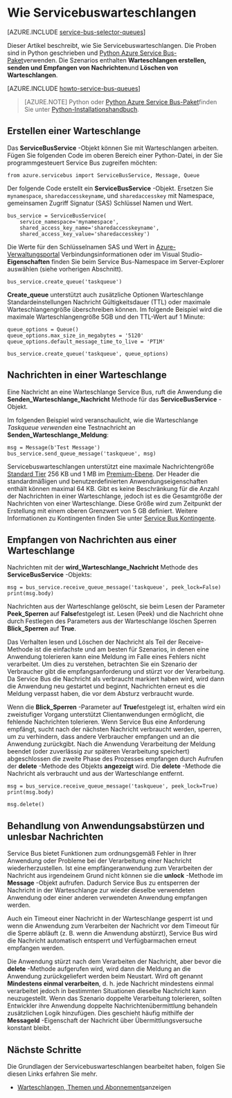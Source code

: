 <properties 
    pageTitle="Verwendung von Servicebuswarteschlangen mit Python | Microsoft Azure" 
    description="Informationen Sie zum Verwenden von Azure Service Bus-Warteschlangen aus Python." 
    services="service-bus" 
    documentationCenter="python" 
    authors="sethmanheim" 
    manager="timlt" 
    editor=""/>

<tags 
    ms.service="service-bus" 
    ms.workload="na" 
    ms.tgt_pltfrm="na" 
    ms.devlang="python" 
    ms.topic="article" 
    ms.date="09/21/2016" 
    ms.author="sethm;lmazuel"/>


# <a name="how-to-use-service-bus-queues"></a>Wie Servicebuswarteschlangen

[AZURE.INCLUDE [service-bus-selector-queues](../../includes/service-bus-selector-queues.md)]

Dieser Artikel beschreibt, wie Sie Servicebuswarteschlangen. Die Proben sind in Python geschrieben und [Python Azure Service Bus-Paket][]verwenden. Die Szenarios enthalten **Warteschlangen erstellen, senden und Empfangen von Nachrichten**und **Löschen von Warteschlangen**.

[AZURE.INCLUDE [howto-service-bus-queues](../../includes/howto-service-bus-queues.md)]

> [AZURE.NOTE] Python oder [Python Azure Service Bus-Paket][]finden Sie unter [Python-Installationshandbuch](../python-how-to-install.md).

## <a name="create-a-queue"></a>Erstellen einer Warteschlange

Das **ServiceBusService** -Objekt können Sie mit Warteschlangen arbeiten. Fügen Sie folgenden Code im oberen Bereich einer Python-Datei, in der Sie programmgesteuert Service Bus zugreifen möchten:

```
from azure.servicebus import ServiceBusService, Message, Queue
```

Der folgende Code erstellt ein **ServiceBusService** -Objekt. Ersetzen Sie `mynamespace`, `sharedaccesskeyname`, und `sharedaccesskey` mit Namespace, gemeinsamen Zugriff Signatur (SAS) Schlüssel Namen und Wert.

```
bus_service = ServiceBusService(
    service_namespace='mynamespace',
    shared_access_key_name='sharedaccesskeyname',
    shared_access_key_value='sharedaccesskey')
```

Die Werte für den Schlüsselnamen SAS und Wert in [Azure-Verwaltungsportal][] Verbindungsinformationen oder im Visual Studio- **Eigenschaften** finden Sie beim Service Bus-Namespace im Server-Explorer auswählen (siehe vorherigen Abschnitt).

```
bus_service.create_queue('taskqueue')
```

**Create_queue** unterstützt auch zusätzliche Optionen Warteschlange Standardeinstellungen Nachricht Gültigkeitsdauer (TTL) oder maximale Warteschlangengröße überschreiben können. Im folgende Beispiel wird die maximale Warteschlangengröße 5GB und den TTL-Wert auf 1 Minute:

```
queue_options = Queue()
queue_options.max_size_in_megabytes = '5120'
queue_options.default_message_time_to_live = 'PT1M'

bus_service.create_queue('taskqueue', queue_options)
```

## <a name="send-messages-to-a-queue"></a>Nachrichten in einer Warteschlange

Eine Nachricht an eine Warteschlange Service Bus, ruft die Anwendung die **Senden\_Warteschlange\_Nachricht** Methode für das **ServiceBusService** -Objekt.

Im folgenden Beispiel wird veranschaulicht, wie die Warteschlange *Taskqueue verwenden* eine Testnachricht an **Senden\_Warteschlange\_Meldung**:

```
msg = Message(b'Test Message')
bus_service.send_queue_message('taskqueue', msg)
```

Servicebuswarteschlangen unterstützt eine maximale Nachrichtengröße [Standard Tier](service-bus-premium-messaging.md) 256 KB und 1 MB im [Premium-Ebene](service-bus-premium-messaging.md). Der Header die standardmäßigen und benutzerdefinierten Anwendungseigenschaften enthält können maximal 64 KB. Gibt es keine Beschränkung für die Anzahl der Nachrichten in einer Warteschlange, jedoch ist es die Gesamtgröße der Nachrichten von einer Warteschlange. Diese Größe wird zum Zeitpunkt der Erstellung mit einem oberen Grenzwert von 5 GB definiert. Weitere Informationen zu Kontingenten finden Sie unter [Service Bus Kontingente][].

## <a name="receive-messages-from-a-queue"></a>Empfangen von Nachrichten aus einer Warteschlange

Nachrichten mit der **wird\_Warteschlange\_Nachricht** Methode des **ServiceBusService** -Objekts:

```
msg = bus_service.receive_queue_message('taskqueue', peek_lock=False)
print(msg.body)
```

Nachrichten aus der Warteschlange gelöscht, sie beim Lesen der Parameter **Peek\_Sperren** auf **False**festgelegt ist. Lesen (Peek) und die Nachricht ohne durch Festlegen des Parameters aus der Warteschlange löschen Sperren **Blick\_Sperren** auf **True**.

Das Verhalten lesen und Löschen der Nachricht als Teil der Receive-Methode ist die einfachste und am besten für Szenarios, in denen eine Anwendung tolerieren kann eine Meldung im Falle eines Fehlers nicht verarbeitet. Um dies zu verstehen, betrachten Sie ein Szenario der Verbraucher gibt die empfangsanforderung und stürzt vor der Verarbeitung. Da Service Bus die Nachricht als verbraucht markiert haben wird, wird dann die Anwendung neu gestartet und beginnt, Nachrichten erneut es die Meldung verpasst haben, die vor dem Absturz verbraucht wurde.

Wenn die **Blick\_Sperren** -Parameter auf **True**festgelegt ist, erhalten wird ein zweistufiger Vorgang unterstützt Clientanwendungen ermöglicht, die fehlende Nachrichten tolerieren. Wenn Service Bus eine Anforderung empfängt, sucht nach der nächsten Nachricht verbraucht werden, sperren, um zu verhindern, dass andere Verbraucher empfangen und an die Anwendung zurückgibt. Nach die Anwendung Verarbeitung der Meldung beendet (oder zuverlässig zur späteren Verarbeitung speichert) abgeschlossen die zweite Phase des Prozesses empfangen durch Aufrufen der **delete** -Methode des Objekts **angezeigt** wird. Die **delete** -Methode die Nachricht als verbraucht und aus der Warteschlange entfernt.

```
msg = bus_service.receive_queue_message('taskqueue', peek_lock=True)
print(msg.body)

msg.delete()
```

## <a name="how-to-handle-application-crashes-and-unreadable-messages"></a>Behandlung von Anwendungsabstürzen und unlesbar Nachrichten

Service Bus bietet Funktionen zum ordnungsgemäß Fehler in Ihrer Anwendung oder Probleme bei der Verarbeitung einer Nachricht wiederherzustellen. Ist eine empfängeranwendung zum Verarbeiten der Nachricht aus irgendeinem Grund nicht können sie die **unlock** -Methode im **Message** -Objekt aufrufen. Dadurch Service Bus zu entsperren der Nachricht in der Warteschlange zur wieder dieselbe verwendeten Anwendung oder einer anderen verwendeten Anwendung empfangen werden.

Auch ein Timeout einer Nachricht in der Warteschlange gesperrt ist und wenn die Anwendung zum Verarbeiten der Nachricht vor dem Timeout für die Sperre abläuft (z. B. wenn die Anwendung abstürzt), Service Bus wird die Nachricht automatisch entsperrt und Verfügbarmachen erneut empfangen werden.

Die Anwendung stürzt nach dem Verarbeiten der Nachricht, aber bevor die **delete** -Methode aufgerufen wird, wird dann die Meldung an die Anwendung zurückgeliefert werden beim Neustart. Wird oft genannt **Mindestens einmal verarbeiten**, d. h. jede Nachricht mindestens einmal verarbeitet jedoch in bestimmten Situationen dieselbe Nachricht kann neuzugestellt. Wenn das Szenario doppelte Verarbeitung tolerieren, sollten Entwickler ihre Anwendung doppelte Nachrichtenübermittlung behandeln zusätzlichen Logik hinzufügen. Dies geschieht häufig mithilfe der **MessageId** -Eigenschaft der Nachricht über Übermittlungsversuche konstant bleibt.

## <a name="next-steps"></a>Nächste Schritte

Die Grundlagen der Servicebuswarteschlangen bearbeitet haben, folgen Sie diesen Links erfahren Sie mehr.

-   [Warteschlangen, Themen und Abonnements][]anzeigen

[Azure-Verwaltungsportal]: https://manage.windowsazure.com
[Python Azure Service Bus-Paket]: https://pypi.python.org/pypi/azure-servicebus  
[Warteschlangen, Themen und Abonnements]: service-bus-queues-topics-subscriptions.md
[Service Bus Kontingente]: service-bus-quotas.md
 
